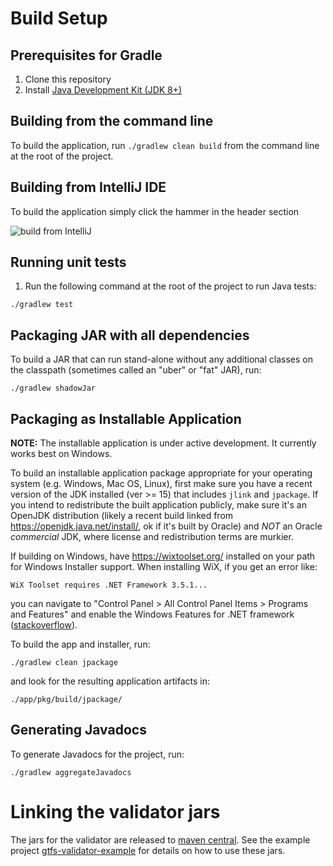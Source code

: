 # Build Setup

## Prerequisites for Gradle
1. Clone this repository
1. Install [Java Development Kit (JDK 8+)](http://www.oracle.com/technetwork/java/javase/downloads/index.html)

## Building from the command line
To build the application, run `./gradlew clean build` from the command line at the root of the project.

## Building from IntelliJ IDE
To build the application simply click the hammer in the header section

![build from IntelliJ](https://user-images.githubusercontent.com/35747326/101071800-7a0b3c80-3573-11eb-80f5-afded385b117.png)

## Running unit tests
1. Run the following command at the root of the project to run Java tests:
```
./gradlew test
```

## Packaging JAR with all dependencies

To build a JAR that can run stand-alone without any additional classes on the classpath (sometimes called an "uber" or "fat" JAR), run:

```
./gradlew shadowJar
```

## Packaging as Installable Application

**NOTE:** The installable application is under active development.  It currently
works best on Windows.

To build an installable application package appropriate for your operating system
(e.g. Windows, Mac OS, Linux), first make sure you have a recent version of the
JDK installed (ver >= 15) that includes `jlink` and `jpackage`.  If you intend
to redistribute the built application publicly, make sure it's an OpenJDK
distribution (likely a recent build linked from https://openjdk.java.net/install/,
ok if it's built by Oracle) and *NOT* an Oracle *commercial* JDK, where license
and redistribution terms are murkier.

If building on Windows, have https://wixtoolset.org/ installed on your path for
Windows Installer support.  When installing WiX, if you get an error like:

```
WiX Toolset requires .NET Framework 3.5.1...
```

you can navigate to "Control Panel > All Control Panel Items > Programs and Features"
and enable the Windows Features for .NET framework
([stackoverflow](https://stackoverflow.com/a/57820594/937715)).

To build the app and installer, run:

```
./gradlew clean jpackage
```

and look for the resulting application artifacts in:

```
./app/pkg/build/jpackage/
```

## Generating Javadocs

To generate Javadocs for the project, run:

```
./gradlew aggregateJavadocs
```

# Linking the validator jars

The jars for the validator are released to [maven central](https://repo.maven.apache.org/maven2/org/mobilitydata/gtfs-validator/).
See the example project [gtfs-validator-example](https://github.com/MobilityData/gtfs-validator-example) for details on how to use these jars.